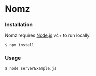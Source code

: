 # Nomz



### Installation

Nomz requires [Node.js](https://nodejs.org/) v4+ to run locally.

```sh
$ npm install
```

### Usage

```sh
$ node serverExample.js
```
